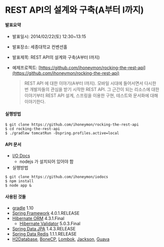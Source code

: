 REST API의 설계와 구축(A부터 I까지)
====================

#### 발표요약
* 발표일시: 2014/02/22(토) 12:30~13:15
* 발표장소: 세종대학교 컨벤션홀
* 발표제목: REST API의 설계와 구축(A부터 I까지)
* 예제프로젝트: [https://github.com/ihoneymon/rocking-the-rest-api](https://github.com/ihoneymon/rocking-the-rest-api)

    > REST API 에 대한 이야기(A부터 I까지). 모바일 시대에 들어서면서 다시한번 개발자들의 관심을 받기 시작한 REST API. 그 근간이 되는 리소스에 대한 이야기부터 REST API 설계, 스프링을 이용한 구현, 테스트와 문서화에 대해 이야기한다.

#### 실행방법
```
$ git clone https://github.com/ihoneymon/rocking-the-rest-api
$ cd rocking-the-rest-api
$ ./gradlew tomcatRun -Dspring.profiles.active=local
```

#### API 문서
* [I/O Docs](https://github.com/ihoneymon/iodocs)
	* nodejs 가 설치되어 있어야 함
* 실행방법
```
$ git clone https://github.com/ihoneymon/iodocs
$ npm install
$ node app &
```

#### 사용된 것들
* [gradle](http://www.gradle.org/) 1.10
* [Spring Framework](http://projects.spring.io/spring-framework/) 4.0.1.RELEASE
* [Hibernate ORM](http://hibernate.org/orm/) 4.3.1.Final
	* [Hibernate Validator](http://hibernate.org/validator/) 5.0.3.Final
* [Spring Data JPA](http://projects.spring.io/spring-data-jpa/) 1.4.3.RELEASE
* [Spring Data Redis](http://projects.spring.io/spring-data-redis/) 1.1.1.RELEASE
* [H2Database](http://www.h2database.com/html/main.html), [BoneCP](http://jolbox.com/), [Lombok](http://projectlombok.org/), [Jackson](https://github.com/FasterXML/jackson), [Guava](http://code.google.com/p/guava-libraries/)